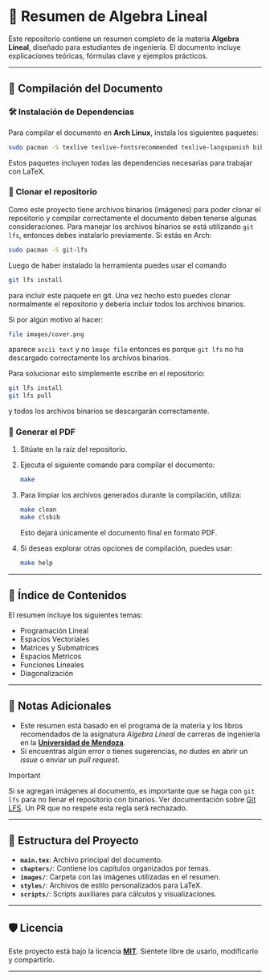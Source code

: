 # 📘 Resumen de Algebra Lineal

Este repositorio contiene un resumen completo de la materia **Algebra Lineal**, diseñado para estudiantes de ingeniería. El documento incluye explicaciones teóricas, fórmulas clave y ejemplos prácticos.

---

## 🚀 Compilación del Documento

### 🛠️ Instalación de Dependencias

Para compilar el documento en **Arch Linux**, instala los siguientes paquetes:

```sh
sudo pacman -S texlive texlive-fontsrecommended texlive-langspanish biber
```

Estos paquetes incluyen todas las dependencias necesarias para trabajar con LaTeX.

### 🔁 Clonar el repositorio

Como este proyecto tiene archivos binarios (imágenes) para poder clonar el repositorio y compilar correctamente el documento deben tenerse algunas consideraciones. Para manejar los archivos binarios se está utilizando `git lfs`, entonces debes instalarlo previamente. Si estás en Arch:

```sh
sudo pacman -S git-lfs
```

Luego de haber instalado la herramienta puedes usar el comando

```sh
git lfs install
```

para incluir este paquete en git. Una vez hecho esto puedes clonar normalmente el repositorio y debería incluir todos los archivos binarios.

Si por algún motivo al hacer:

```sh
file images/cover.png
```

aparece `ascii text` y no `ìmage file` entonces es porque `git lfs` no ha descargado correctamente los archivos binarios.

Para solucionar esto simplemente escribe en el repositorio:

```sh
git lfs install
git lfs pull
```

y todos los archivos binarios se descargarán correctamente.

### 📄 Generar el PDF

1. Sitúate en la raíz del repositorio.
2. Ejecuta el siguiente comando para compilar el documento:

   ```sh
   make
   ```

3. Para limpiar los archivos generados durante la compilación, utiliza:

   ```sh
   make clean
   make clsbib
   ```

   Esto dejará únicamente el documento final en formato PDF.

4. Si deseas explorar otras opciones de compilación, puedes usar:

   ```sh
   make help
   ```

---

## 📑 Índice de Contenidos

El resumen incluye los siguientes temas:

- Programación Lineal
- Espacios Vectoriales
- Matrices y Submatrices
- Espacios Metricos
- Funciones Lineales
- Diagonalización

---

## 📝 Notas Adicionales

- Este resumen está basado en el programa de la materia y los libros recomendados de la asignatura _Algebra Lineal_ de carreras de ingeniería en la **[Universidad de Mendoza](https://um.edu.ar/)**.
- Si encuentras algún error o tienes sugerencias, no dudes en abrir un _issue_ o enviar un _pull request_.

> [!IMPORTANT]
> Si se agregan imágenes al documento, es importante que se haga con `git lfs` para no llenar el repositorio con binarios. Ver documentación sobre [Git LFS](https://docs.github.com/en/repositories/working-with-files/managing-large-files/installing-git-large-file-storage).
> Un PR que no respete esta regla será rechazado.

---

## 📂 Estructura del Proyecto

- **`main.tex`**: Archivo principal del documento.
- **`chapters/`**: Contiene los capítulos organizados por temas.
- **`images/`**: Carpeta con las imágenes utilizadas en el resumen.
- **`styles/`**: Archivos de estilo personalizados para LaTeX.
- **`scripts/`**: Scripts auxiliares para cálculos y visualizaciones.

---

## 🛡️ Licencia

Este proyecto está bajo la licencia **[MIT](LICENSE)**. Siéntete libre de usarlo, modificarlo y compartirlo.

---
